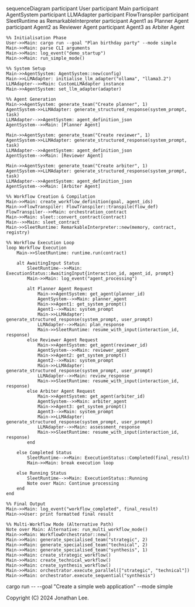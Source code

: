 sequenceDiagram
participant User
participant Main
participant AgentSystem
participant LLMAdapter
participant FlowTranspiler
participant SleetRuntime as RemarkableInterpreter
participant Agent1 as Planner Agent
participant Agent2 as Reviewer Agent
participant Agent3 as Arbiter Agent

    %% Initialisation Phase
    User->>Main: cargo run --goal "Plan birthday party" --mode simple
    Main->>Main: parse CLI arguments
    Main->>Main: log_event("demo_startup")
    Main->>Main: run_simple_mode()

    %% System Setup
    Main->>AgentSystem: AgentSystem::new(config)
    Main->>LLMAdapter: initialise_llm_adapter("ollama", "llama3.2")
    LLMAdapter-->>Main: CustomLLMAdapter instance
    Main->>AgentSystem: set_llm_adapter(adapter)

    %% Agent Generation
    Main->>AgentSystem: generate_team("Create planner", 1)
    AgentSystem->>LLMAdapter: generate_structured_response(system_prompt, task)
    LLMAdapter-->>AgentSystem: agent_definition_json
    AgentSystem-->>Main: [Planner Agent]

    Main->>AgentSystem: generate_team("Create reviewer", 1)
    AgentSystem->>LLMAdapter: generate_structured_response(system_prompt, task)
    LLMAdapter-->>AgentSystem: agent_definition_json
    AgentSystem-->>Main: [Reviewer Agent]

    Main->>AgentSystem: generate_team("Create arbiter", 1)
    AgentSystem->>LLMAdapter: generate_structured_response(system_prompt, task)
    LLMAdapter-->>AgentSystem: agent_definition_json
    AgentSystem-->>Main: [Arbiter Agent]

    %% Workflow Creation & Compilation
    Main->>Main: create_workflow_definition(goal, agent_ids)
    Main->>FlowTranspiler: FlowTranspiler::transpile(flow_def)
    FlowTranspiler-->>Main: orchestration_contract
    Main->>Main: sleet::convert_contract(contract)
    Main-->>Main: sleet_contract
    Main->>SleetRuntime: RemarkableInterpreter::new(memory, contract, registry)

    %% Workflow Execution Loop
    loop Workflow Execution
        Main->>SleetRuntime: runtime.run(contract)

        alt AwaitingInput Status
            SleetRuntime-->>Main: ExecutionStatus::AwaitingInput{interaction_id, agent_id, prompt}
            Main->>Main: log_event("agent_processing")

            alt Planner Agent Request
                Main->>AgentSystem: get_agent(planner_id)
                AgentSystem-->>Main: planner_agent
                Main->>Agent1: get_system_prompt()
                Agent1-->>Main: system_prompt
                Main->>LLMAdapter: generate_structured_response(system_prompt, user_prompt)
                LLMAdapter-->>Main: plan_response
                Main->>SleetRuntime: resume_with_input(interaction_id, response)
            else Reviewer Agent Request
                Main->>AgentSystem: get_agent(reviewer_id)
                AgentSystem-->>Main: reviewer_agent
                Main->>Agent2: get_system_prompt()
                Agent2-->>Main: system_prompt
                Main->>LLMAdapter: generate_structured_response(system_prompt, user_prompt)
                LLMAdapter-->>Main: review_response
                Main->>SleetRuntime: resume_with_input(interaction_id, response)
            else Arbiter Agent Request
                Main->>AgentSystem: get_agent(arbiter_id)
                AgentSystem-->>Main: arbiter_agent
                Main->>Agent3: get_system_prompt()
                Agent3-->>Main: system_prompt
                Main->>LLMAdapter: generate_structured_response(system_prompt, user_prompt)
                LLMAdapter-->>Main: assessment_response
                Main->>SleetRuntime: resume_with_input(interaction_id, response)
            end

        else Completed Status
            SleetRuntime-->>Main: ExecutionStatus::Completed(final_result)
            Main->>Main: break execution loop

        else Running Status
            SleetRuntime-->>Main: ExecutionStatus::Running
            Note over Main: Continue processing
        end
    end

    %% Final Output
    Main->>Main: log_event("workflow_completed", final_result)
    Main->>User: print formatted final result

    %% Multi-Workflow Mode (Alternative Path)
    Note over Main: Alternative: run_multi_workflow_mode()
    Main->>Main: WorkflowOrchestrator::new()
    Main->>Main: generate_specialised_team("strategic", 2)
    Main->>Main: generate_specialised_team("technical", 2)
    Main->>Main: generate_specialised_team("synthesis", 1)
    Main->>Main: create_strategic_workflow()
    Main->>Main: create_technical_workflow()
    Main->>Main: create_synthesis_workflow()
    Main->>Main: orchestrator.execute_parallel(["strategic", "technical"])
    Main->>Main: orchestrator.execute_sequential("synthesis")

cargo run -- --goal "Create a simple web application" --mode simple

Copyright (C) 2024 Jonathan Lee.
